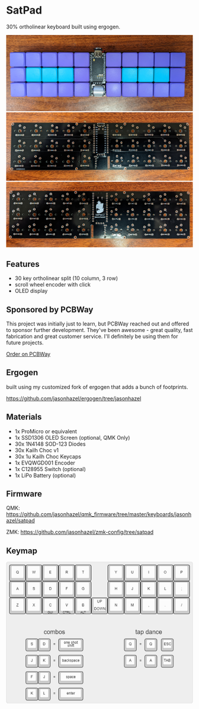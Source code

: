 # SatPad

30% ortholinear keyboard built using ergogen. 

![rev2](images/rev2-wireless.jpg) 
![front](images/front.jpg) 
![back](images/back.jpg)
## Features

- 30 key ortholinear split (10 column, 3 row)
- scroll wheel encoder with click
- OLED display

## Sponsored by PCBWay
This project was initially just to learn, but PCBWay reached out and offered to sponsor further development.  They've been awesome - great quality, fast fabrication and great customer service.  I'll definitely be using them for future projects.

<a href="https://www.pcbway.com/project/shareproject/SatPad_rev2_53e17b07.html">Order on PCBWay</a>
## Ergogen
built using my customized fork of ergogen that adds a bunch of footprints.

https://github.com/jasonhazel/ergogen/tree/jasonhazel


## Materials
* 1x ProMicro or equivalent
* 1x SSD1306 OLED Screen (optional, QMK Only)
* 30x 1N4148 SOD-123 Diodes
* 30x Kailh Choc v1
* 30x 1u Kailh Choc Keycaps
* 1x EVQWGD001 Encoder
* 1x C128955 Switch (optional)
* 1x LiPo Battery (optional)

## Firmware
QMK: https://github.com/jasonhazel/qmk_firmware/tree/master/keyboards/jasonhazel/satpad

ZMK: https://github.com/jasonhazel/zmk-config/tree/satpad

## Keymap
![Keymap](images/keymap.png)




